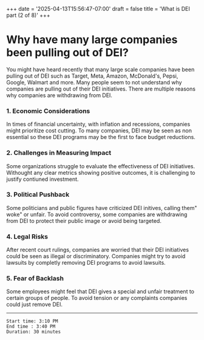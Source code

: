 +++
date = '2025-04-13T15:56:47-07:00'
draft = false
title = 'What is DEI part (2 of 8)'
+++

# Why have many large companies been pulling out of DEI?

You might have heard recently that many large scale companies have been pulling out of DEI such as Target, Meta, Amazon, McDonald's, Pepsi, Google, Walmart and more. Many people seem to not understand why companies are pulling out of their DEI initiatives. There are multiple reasons why companies are withdrawing from DEI. 

### 1.  Economic Considerations
In times of financial uncertainty, with inflation and recessions, companies might prioritize cost cutting. To many companies, DEI may be seen as non essential so these DEI programs may be the first to face budget reductions.

### 2. Challenges in Measuring Impact
Some organizations struggle to evaluate the effectiveness of DEI initiatives. Withought any clear metrics showing positive outcomes, it is challenging to justify contiuned investment.

### 3. Political Pushback
Some politicians and public figures have criticized DEI initives, calling them" woke" or unfair. To avoid controversy, some companies are withdrawing from DEI to protect their public image or avoid being targeted. 

### 4. Legal Risks
After recent court rulings, companies are worried that their DEI initiatives could be seen as illegal or discriminatory. Companies might try to avoid lawsuits by completly removing DEI programs to avoid lawsuits. 

### 5. Fear of Backlash
Some employees might feel that DEI gives a special and unfair treatment to certain groups of people. To avoid tension or any complaints companies could just remove DEI.

---
```
Start time: 3:10 PM
End time : 3:40 PM
Duration: 30 minutes
```